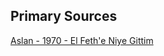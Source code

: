 <!DOCTYPE html>
<html>
<body>
<h2>Primary Sources</h2>
<p><a href="Primary Sources/Aslan - 1970 - El Feth'e Niye Gittim.md">Aslan - 1970 - El Feth'e Niye Gittim</a></p>
</body>
</html>